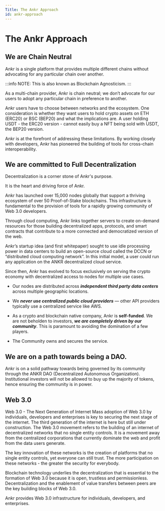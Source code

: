 ```yaml
---
Title: The Ankr Approach
id: ankr-approach
---
```

# The Ankr Approach

## We are Chain Neutral

Ankr is a single platform that provides multiple different chains without advocating for any particular chain over another. 

:::info
NOTE: This is also known as Blockchain Agnosticism.
:::

As a multi-chain provider, Ankr is chain neutral; we don’t advocate for our users to adopt any particular chain in preference to another. 

Ankr users have to choose between networks and the ecosystem. 
One consideration is whether they want users to hold crypto assets on ETH (ERC20) or BSC (BEP20) and what the implications are. A user holding USDT - the ERC20 version - cannot easily buy a NFT being sold with USDT, the BEP20 version.

Ankr is at the forefront of addressing these limitations. By working closely with developers, Ankr has pioneered the building of tools for cross-chain interoperability.

## We are committed to Full Decentralization

Decentralization is a corner stone of Ankr's purpose.

It is the heart and driving force of Ankr. 

Ankr has launched over 15,000 nodes globally that support a thriving ecosystem of over 50 Proof-of-Stake blockchains. This infrastructure is fundamental to the provision of tools for a rapidly growing community of Web 3.0 developers. 

Through cloud computing, Ankr links together servers to create on-demand resources for those building decentralized apps, protocols, and smart contracts that contribute to a more connected and democratized version of the web. 

Ankr’s startup idea (and first whitepaper) sought to use idle processing power in data centers to build an open-source cloud called the DCCN or “distributed cloud computing network”. In this initial model, a user could run any application on the ANKR decentralized cloud service. 

Since then, Ankr has evolved to focus exclusively on serving the crypto economy with decentralized access to nodes for multiple use cases.

* Our nodes are distributed across ***independent third party data centers*** across multiple geographic locations.

* We ***never use centralized public cloud providers*** — other API providers typically use a centralized service like AWS. 

* As a crypto and blockchain native company, Ankr is **self-funded**. We are not beholden to investors, ***we are completely driven by our community***. This is paramount to avoiding the domination of a few players. 

* The Community owns and secures the service.

## We are on a path towards being a DAO.

Ankr is on a solid pathway towards being governed by its community through the ANKR DAO (Decentralized Autonomous Organization). Institutional investors will not be allowed to buy up the majority of tokens, hence ensuring the community is in power. 


## Web 3.0

Web 3.0 - The Next Generation of Internet
Mass adoption of Web 3.0 by individuals, developers and enterprises is key to securing the next stage of the internet.
The third generation of the internet is here but still under construction. The Web 3.0 movement refers to the building of an internet of decentralized networks that no single entity controls. It is a movement away from the centralized corporations that currently dominate the web and profit from the data users generate.

The key innovation of these networks is the creation of platforms that no single entity controls, yet everyone can still trust. The more participation on these networks - the greater the security for everybody.

Blockchain technology underlies the decentralization that is essential to the formation of Web 3.0 because it is open, trustless and permissionless. Decentralization and the enablement of value transfers between peers are the key building blocks of Web 3.0.

Ankr provides Web 3.0 infrastructure for individuals, developers, and enterprises.
